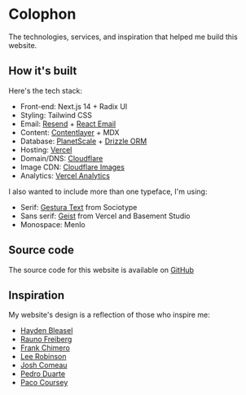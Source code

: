 # Colophon

The technologies, services, and inspiration that helped me build this website.

## How it's built

Here's the tech stack:

- Front-end: Next.js 14 + Radix UI
- Styling: Tailwind CSS
- Email: [Resend](https://resend.com/home) + [React Email](https://react.email/)
- Content: [Contentlayer](https://contentlayer.dev/) + MDX
- Database: [PlanetScale](https://planetscale.com/) + [Drizzle ORM](https://drizzle.dev/)
- Hosting: [Vercel](https://vercel.com/home)
- Domain/DNS: [Cloudflare](https://www.cloudflare.com/)
- Image CDN: [Cloudflare Images](https://developers.cloudflare.com/images/cloudflare-images/)
- Analytics: [Vercel Analytics](https://vercel.com/analytics)

I also wanted to include more than one typeface, I'm using:

- Serif: [Gestura Text](https://www.socio-type.com/demo/gestura-text) from Sociotype
- Sans serif: [Geist](https://vercel.com/font) from Vercel and Basement Studio
- Monospace: Menlo

## Source code

The source code for this website is available on [GitHub](https://github.com/johneatmon/eatmon.co)

## Inspiration

My website's design is a reflection of those who inspire me:

- [Hayden Bleasel](https://www.haydenbleasel.com/)
- [Rauno Freiberg](https://rauno.me)
- [Frank Chimero](https://frankchimero.com)
- [Lee Robinson](https://leerob.io)
- [Josh Comeau](https://www.joshwcomeau.com)
- [Pedro Duarte](https://ped.ro)
- [Paco Coursey](https://pacocoursey.com)
